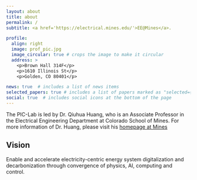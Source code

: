 ```yaml
---
layout: about
title: about
permalink: /
subtitle: <a href='https://electrical.mines.edu/'>EE@Mines</a>.

profile:
  align: right
  image: prof_pic.jpg
  image_circular: true # crops the image to make it circular
  address: >
    <p>Brown Hall 314F</p>
    <p>1610 Illinois St</p>
    <p>Golden, CO 80401</p>

news: true  # includes a list of news items
selected_papers: true # includes a list of papers marked as "selected={true}"
social: true  # includes social icons at the bottom of the page
---
```


The PIC-Lab is led by Dr. Qiuhua Huang, who is an Associate Professor in the Electrical Engineering Department at Colorado School of Mines. For more information of Dr. Huang, please visit his [homepage at Mines](https://electrical.mines.edu/project/huang-qiuhua/)

## Vision
Enable and accelerate electricity-centric energy system digitalization and decarbonization through convergence of physics, AI, computing and control.

